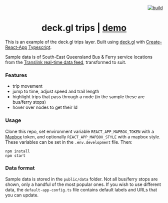 <p align="right">
  <a href="https://dev.azure.com/stevekirks/Public/_build/latest?definitionId=2&branchName=master">
    <img src="https://dev.azure.com/stevekirks/Public/_apis/build/status/deckgl-trips?branchName=master" alt="build" />
  </a>
</p>

<h1 align="center">deck.gl trips | <a href="https://stevekirks.github.io/deckgl-trips">demo</a></h1>

This is an example of the deck.gl trips layer. Built using [deck.gl](https://uber.github.io/deck.gl) with [Create-React-App](https://facebook.github.io/create-react-app/) [Typescript](https://facebook.github.io/create-react-app/docs/adding-typescript).

Sample data is of South-East Queensland Bus & Ferry service locations from the [Translink real-time data feed](https://data.qld.gov.au/dataset/translink-real-time-data), transformed to suit.

### Features
-   trip movement
-   jump to time, adjust speed and trail length
-   highlight trips that pass through a node (in the sample these are bus/ferry stops)
-   hover over nodes to get their Id

### Usage
Clone this repo, set environment variable `REACT_APP_MAPBOX_TOKEN` with a [Mapbox](https://www.mapbox.com/) token, and optionally `REACT_APP_MAPBOX_STYLE` with a mapbox style. These variables can be set in the `.env.development` file. Then:
```
npm install
npm start
```

### Data format
Sample data is stored in the `public/data` folder. Not all bus/ferry stops are shown, only a handful of the most popular ones.
If you wish to use different data, the `default-app-config.ts` file contains default labels and URLs that you can update.